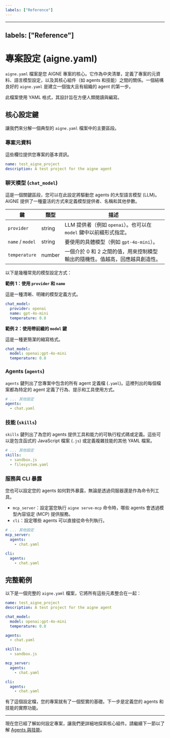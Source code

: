 ```yaml
---
labels: ["Reference"]
---
```


---
labels: ["Reference"]
---

# 專案設定 (aigne.yaml)

`aigne.yaml` 檔案是您 AIGNE 專案的核心。它作為中央清單，定義了專案的元資料、語言模型設定，以及其核心組件（如 agents 和技能）之間的關係。一個結構良好的 `aigne.yaml` 是建立一個強大且有組織的 agent 的第一步。

此檔案使用 YAML 格式，其設計旨在方便人類閱讀與編寫。

## 核心設定鍵

讓我們來分解一個典型的 `aigne.yaml` 檔案中的主要區段。

### 專案元資料

這些欄位提供您專案的基本資訊。

<x-field data-name="name" data-type="string" data-required="true" data-desc="專案的唯一識別碼。"></x-field>
<x-field data-name="description" data-type="string" data-required="false" data-desc="簡要描述您的專案功能。"></x-field>

```yaml aigne.yaml icon=mdi:file-document
name: test_aigne_project
description: A test project for the aigne agent
```

### 聊天模型 (`chat_model`)

這是一個關鍵區段，您可以在此設定將驅動您 agents 的大型語言模型 (LLM)。AIGNE 提供了一種靈活的方式來定義模型提供者、名稱和其他參數。

| 鍵 | 類型 | 描述 |
|---|---|---|
| `provider` | string | LLM 提供者（例如 `openai`）。也可以在 `model` 鍵中以前綴形式指定。 |
| `name` / `model` | string | 要使用的具體模型（例如 `gpt-4o-mini`）。 |
| `temperature` | number | 一個介於 0 和 2 之間的值，用來控制模型輸出的隨機性。值越高，回應越具創造性。 |

以下是幾種常見的模型設定方式：

**範例 1：使用 `provider` 和 `name`**

這是一種清晰、明確的模型定義方式。

```yaml aigne.yaml icon=mdi:file-document
chat_model:
  provider: openai
  name: gpt-4o-mini
  temperature: 0.8
```

**範例 2：使用帶前綴的 `model` 鍵**

這是一種更簡潔的縮寫格式。

```yaml aigne.yaml icon=mdi:file-document
chat_model:
  model: openai:gpt-4o-mini
  temperature: 0.8
```

### Agents (`agents`)

`agents` 鍵列出了您專案中包含的所有 agent 定義檔 (`.yaml`)。這裡列出的每個檔案都為特定的 agent 定義了行為、提示和工具使用方式。

```yaml aigne.yaml icon=mdi:file-document
# ... 其他設定
agents:
  - chat.yaml
```

### 技能 (`skills`)

`skills` 鍵列出了為您的 agents 提供工具和能力的可執行程式碼或定義。這些可以是包含函式的 JavaScript 檔案 (`.js`) 或定義複雜技能的其他 YAML 檔案。

```yaml aigne.yaml icon=mdi:file-document
# ... 其他設定
skills:
  - sandbox.js
  - filesystem.yaml
```

### 服務與 CLI 暴露

您也可以設定您的 agents 如何對外暴露，無論是透過伺服器還是作為命令列工具。

- `mcp_server`：設定當您執行 `aigne serve-mcp` 命令時，哪些 agents 會透過模型內容協定 (MCP) 提供服務。
- `cli`：設定哪些 agents 可以直接從命令列執行。

```yaml aigne.yaml icon=mdi:file-document
# ... 其他設定
mcp_server:
  agents:
    - chat.yaml

cli:
  agents:
    - chat.yaml
```

## 完整範例

以下是一個完整的 `aigne.yaml` 檔案，它將所有這些元素整合在一起：

```yaml aigne.yaml icon=mdi:file-document
name: test_aigne_project
description: A test project for the aigne agent

chat_model:
  model: openai:gpt-4o-mini
  temperature: 0.8

agents:
  - chat.yaml

skills:
  - sandbox.js

mcp_server:
  agents:
    - chat.yaml

cli:
  agents:
    - chat.yaml
```

有了這個設定檔，您的專案就有了一個堅實的基礎。下一步是定義您的 agents 和技能的實際功能。

---

現在您已經了解如何設定專案，讓我們更詳細地探索核心組件。請繼續下一節以了解 [Agents 與技能](./core-concepts-agents-and-skills.md)。